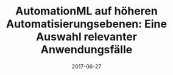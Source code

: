 ---
abstract: ''
authors:
- Bernhard Wally
- Miriam Schleipen
- Nicole Schmidt
- Nikolai D´Agostino
- Robert Henßen
- Yingbing Hua
date: '2017-06-27'
featured: false
links:
- name: Publik
  url: https://publik.tuwien.ac.at/showentry.php?ID=260547&lang=2
publication: 'Talk: AUTOMATION 2017, Baden-Baden; 06-27-2017 - 06-28-2017; in: "Proceedings
  of Automation 2017 (Technology networks Processes)", VDI Verlag, (2017), ISBN: 978-3-18-092293-5;
  14 pages'
publication_types:
- '1'
publishDate: '2017-06-27'
title: 'AutomationML auf höheren Automatisierungsebenen: Eine Auswahl relevanter Anwendungsfälle'
url_pdf: ''
---